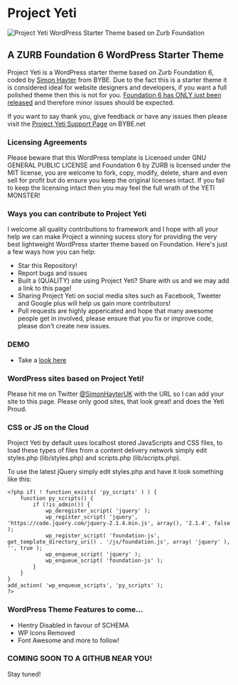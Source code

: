 # Project Yeti
![Project Yeti WordPress Starter Theme based on Zurb Foundation](https://www.bybe.net/files/github/project-yeti-wordpress-starter-theme-based-on-zurb-foundation-6-big.png)
## A ZURB Foundation 6 WordPress Starter Theme
Project Yeti is a WordPress starter theme based on Zurb Foundation 6, coded by  [Simon Hayter](https://www.bybe.net/about/) from BYBE. Due to the fact this is a starter theme it is considered ideal for website designers and developers, if you want a full polished theme then this is not for you. [Foundation 6 has ONLY just been released](http://zurb.com/article/1416/foundation-6-is-here) and therefore minor issues should be expected.

If you want to say thank you, give feedback or have any issues then please visit the [Project Yeti Support Page](https://www.bybe.net/project-yeti/) on BYBE.net

### Licensing Agreements
Please beware that this WordPress template is Licensed under GNU GENERAL PUBLIC LICENSE and Foundation 6 by ZURB is licensed under the MIT license, you are welcome to fork, copy, modify, delete, share and even sell for profit but do ensure you keep the original licenses intact. If you fail to keep the licensing intact then you may feel the full wrath of the YETI MONSTER!

### Ways you can contribute to Project Yeti

I welcome all quality contributions to framework and I hope with all your help we can make Project a winning sucess story for providing the very best lightweight WordPress starter theme based on Foundation. Here's just a few ways how you can help:

- Star this Repository!
- Report bugs and issues
- Built a (QUALITY) site using Project Yeti? Share with us and we may add a link to this page!
- Sharing Project Yeti on social media sites such as Facebook, Tweeter and Google plus will help us gain more contributors!
- Pull requests are highly appericated and hope that many awesome people get in involved, please ensure that you fix or improve code, please don't create new issues. 

### DEMO
- Take a [look here](http://project-yeti.bybe.net/)

### WordPress sites based on Project Yeti!
Please hit me on Twitter [@SimonHayterUK](https://www.twitter.com/SimonHayterUK) with the URL so I can add your site to this page. Please only good sites, that look great! and does the Yeti Proud.

### CSS or JS on the Cloud
Project Yeti by default uses localhost stored JavaScripts and CSS files, to load these types of files from a content delivery network simply edit styles.php (lib/styles.php) and scripts.php (lib/scripts.php).

To use the latest jQuery simply edit styles.php and have it look something like this:

    <?php if( ! function_exists( 'py_scripts' ) ) {
        function py_scripts() {
            if (!is_admin()) {
                wp_deregister_script( 'jquery' );
                wp_register_script( 'jquery', 'https://code.jquery.com/jquery-2.1.4.min.js', array(), '2.1.4', false );
                wp_register_script( 'foundation-js', get_template_directory_uri() . '/js/foundation.js', array( 'jquery' ), '', true );
                wp_enqueue_script( 'jquery' );
                wp_enqueue_script( 'foundation-js' );
            }
        }
    }
    add_action( 'wp_enqueue_scripts', 'py_scripts' );
    ?>

### WordPress Theme Features to come...
- Hentry Disabled in favour of SCHEMA
- WP Icons Removed
- Font Awesome and more to follow!

### COMING SOON TO A GITHUB NEAR YOU!
Stay tuned!


